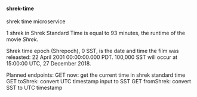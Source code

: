 #### shrek-time

shrek time microservice

1 shrek in Shrek Standard Time is equal to 93 minutes, the runtime of the movie *Shrek*.

Shrek time epoch (Shrepoch), 0 SST, is the date and time the film was releasted: 22 April 2001 00:00:00.000 PDT. 100,000 SST will occur at 15:00:00 UTC, 27 December 2018.

Planned endpoints:
GET now: get the current time in shrek standard time
GET toShrek: convert UTC timestamp input to SST
GET fromShrek: convert SST to UTC timestamp
